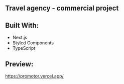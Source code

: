 ## Travel agency - commercial project

## Built With:
- Next.js
- Styled Components
- TypeScript

## Preview:

https://promotor.vercel.app/
